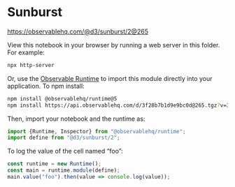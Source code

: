 # Sunburst

https://observablehq.com/@d3/sunburst/2@265

View this notebook in your browser by running a web server in this folder. For
example:

~~~sh
npx http-server
~~~

Or, use the [Observable Runtime](https://github.com/observablehq/runtime) to
import this module directly into your application. To npm install:

~~~sh
npm install @observablehq/runtime@5
npm install https://api.observablehq.com/d/3f28b7b1d9e9bc0d@265.tgz?v=3
~~~

Then, import your notebook and the runtime as:

~~~js
import {Runtime, Inspector} from "@observablehq/runtime";
import define from "@d3/sunburst/2";
~~~

To log the value of the cell named “foo”:

~~~js
const runtime = new Runtime();
const main = runtime.module(define);
main.value("foo").then(value => console.log(value));
~~~
